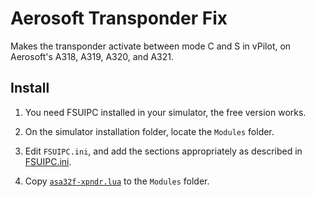 # Aerosoft Transponder Fix

Makes the transponder activate between mode C and S in vPilot, on Aerosoft's A318, A319, A320, and A321.

## Install

1. You need FSUIPC installed in your simulator, the free version works.

2. On the simulator installation folder, locate the `Modules` folder.

3. Edit `FSUIPC.ini`, and add the sections appropriately as described in [FSUIPC.ini](https://github.com/pedro2555/aerosoft-transponder-fix/blob/master/FSUIPC.ini).

4. Copy [`asa32f-xpndr.lua`](https://github.com/pedro2555/aerosoft-transponder-fix/blob/master/asa32f-xpndr.lua) to the `Modules` folder.
